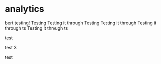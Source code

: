 # analytics
bert testing!
Testing
Testing it through
Testing
Testing it through
Testing it through
ts
Testing it through
ts

test

test 3

test

